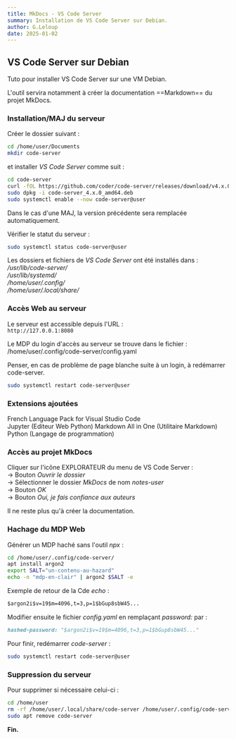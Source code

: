 ```yaml
---
title: MkDocs - VS Code Server
summary: Installation de VS Code Server sur Debian.
author: G.Leloup
date: 2025-01-02
---
```


## VS Code Server sur Debian

Tuto pour installer VS Code Server sur une VM Debian.

L'outil servira notamment à créer la documentation ==Markdown== du projet MkDocs.

### Installation/MAJ du serveur

Créer le dossier suivant :

```bash
cd /home/user/Documents
mkdir code-server
```

et installer _VS Code Server_ comme suit :

```bash
cd code-server
curl -fOL https://github.com/coder/code-server/releases/download/v4.x.0/code-server_4.x.0_amd64.deb
sudo dpkg -i code-server_4.x.0_amd64.deb
sudo systemctl enable --now code-server@user
```

Dans le cas d'une MAJ, la version précédente sera remplacée automatiquement.

Vérifier le statut du serveur :

```bash
sudo systemctl status code-server@user
```

Les dossiers et fichiers de _VS Code Server_ ont été installés dans :  
_/usr/lib/code-server/_  
_/usr/lib/systemd/_  
_/home/user/.config/_  
_/home/user/.local/share/_

### Accès Web au serveur

Le serveur est accessible depuis l'URL :  
`http://127.0.0.1:8080`

Le MDP du login d'accès au serveur se trouve dans le fichier :  
/home/user/.config/code-server/config.yaml

Penser, en cas de problème de page blanche suite à un login, à redémarrer code-server.

```bash
sudo systemctl restart code-server@user
```

### Extensions ajoutées

French Language Pack for Visual Studio Code  
Jupyter  (Editeur Web Python)
Markdown All in One (Utilitaire Markdown)  
Python  (Langage de programmation)

### Accès au projet MkDocs

Cliquer sur l'icône EXPLORATEUR du menu de VS Code Server :  
-> Bouton _Ouvrir le dossier_  
-> Sélectionner le dossier _MkDocs_ de nom _notes-user_  
-> Bouton _OK_  
-> Bouton _Oui, je fais confiance aux auteurs_

Il ne reste plus qu'à créer la documentation.

### Hachage du MDP Web

Générer un MDP haché sans l'outil _npx_ :

```bash
cd /home/user/.config/code-server/
apt install argon2
export SALT="un-contenu-au-hazard"
echo -n "mdp-en-clair" | argon2 $SALT -e
```

Exemple de retour de la Cde _echo_ :

```markdown
$argon2i$v=19$m=4096,t=3,p=1$bGup8sbW45...
```

Modifier ensuite le fichier _config.yaml_ en remplaçant _password:_ par :

```markdown
hashed-password: "$argon2i$v=19$m=4096,t=3,p=1$bGup8sbW45..."
```

Pour finir, redémarrer _code-server_ :

```bash
sudo systemctl restart code-server@user
```

### Suppression du serveur

Pour supprimer si nécessaire celui-ci :

```bash
cd /home/user
rm -rf /home/user/.local/share/code-server /home/user/.config/code-server
sudo apt remove code-server
```

**Fin.**
